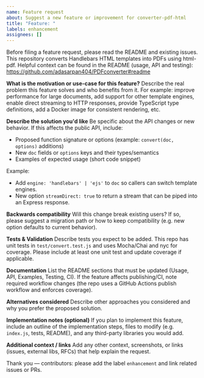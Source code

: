 ```yaml
---
name: Feature request
about: Suggest a new feature or improvement for converter-pdf-html
title: "Feature: "
labels: enhancement
assignees: []
---
```


Before filing a feature request, please read the README and existing issues. This repository converts Handlebars HTML templates into PDFs using html-pdf. Helpful context can be found in the README (usage, API and testing): https://github.com/adasarpan404/PDFconverter#readme

**What is the motivation or use-case for this feature?**
Describe the real problem this feature solves and who benefits from it. For example: improve performance for large documents, add support for other template engines, enable direct streaming to HTTP responses, provide TypeScript type definitions, add a Docker image for consistent rendering, etc.

**Describe the solution you'd like**
Be specific about the API changes or new behavior. If this affects the public API, include:
- Proposed function signature or options (example: `convert(doc, options)` additions)
- New `doc` fields or `options` keys and their types/semantics
- Examples of expected usage (short code snippet)

Example:
- Add `engine: 'handlebars' | 'ejs'` to `doc` so callers can switch template engines.
- New option `streamDirect: true` to return a stream that can be piped into an Express response.

**Backwards compatibility**
Will this change break existing users? If so, please suggest a migration path or how to keep compatibility (e.g. new option defaults to current behavior).

**Tests & Validation**
Describe tests you expect to be added. This repo has unit tests in `test/convert.test.js` and uses Mocha/Chai and nyc for coverage. Please include at least one unit test and update coverage if applicable.

**Documentation**
List the README sections that must be updated (Usage, API, Examples, Testing, CI). If the feature affects publishing/CI, note required workflow changes (the repo uses a GitHub Actions publish workflow and enforces coverage).

**Alternatives considered**
Describe other approaches you considered and why you prefer the proposed solution.

**Implementation notes (optional)**
If you plan to implement this feature, include an outline of the implementation steps, files to modify (e.g. `index.js`, tests, README), and any third-party libraries you would add.

**Additional context / links**
Add any other context, screenshots, or links (issues, external libs, RFCs) that help explain the request.

Thank you — contributors: please add the label `enhancement` and link related issues or PRs.
